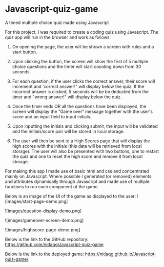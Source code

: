 # Javascript-quiz-game
A timed multiple choice quiz made using Javascript

For this project, I was required to create a coding quiz using Javascript. The quiz app will run in the browser and work as follows:

1) On opening the page, the user will be shown a screen with rules and a start button. 

2) Upon clicking the button, the screen will show the first of 5 multiple choice questions and the timer will start counting down from 30 seconds. 

3) For each question, if the user clicks the correct answer, their score will increment and 'correct answer!" will display below the quiz. If the incorrect answer is clicked, 5 seconds will be be deducted from the timer and "wrong answer!" will display below the quiz. 

4) Once the timer ends OR all the questions have been displayed, the screen will display the "Game over" message together with the user's score and an input field to input initials. 

5) Upon inputting the initials and clicking submit, the input will be validated and the initials/score pair will be stored in local storage.

6) The user will then be sent to a High Scores page that will display the high scores with the initials (this data will be retrieved from local storage). The user will also be presented with two buttons, one to restart the quiz and one to reset the high score and remove it from local storage.

For making this app I made use of basic html and css and concentrated mainly on Javascript. Where possible I generated (or removed) elements and attributes dynamically through Javascript and made use of multiple functions to run each component of the game. 

Below is an image of the UI of the game as displayed to the user:
![images/start-page-demo.png] 

![images/question-display-demo.png]

![images/gameover-screen-demo.png]

![images/highscore-page-demo.png]


Below is the link to the GitHub repository:
https://github.com/nidaqg/Javascript-quiz-game 

Below is the link to the deployed game:
https://nidaqg.github.io/Javascript-quiz-game/ 

